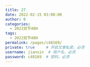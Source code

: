 ```yaml
---
title: 27
date: 2022-02-15 03:00:00
author: 0
categories: 
  - 2022双节48H
tags: 
  - 2022双节48H
permalink: /pages/c48169/
private: true     # 开启文章私密，必须
username: jianxin  # 用户名，必须
password: c48169  # 密码，必须
---
```


